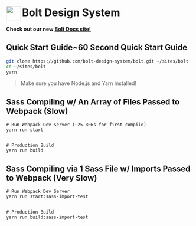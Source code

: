 <h1>
  <img align="left" width="40" src="https://raw.githubusercontent.com/bolt-design-system/bolt/master/docs-site/src/assets/images/bolt-logo.png">
  Bolt Design System
</h1>

**Check out our new [Bolt Docs site!](https://boltdesignsystem.com)**

## Quick Start Guide~60 Second Quick Start Guide

```bash
git clone https://github.com/bolt-design-system/bolt.git ~/sites/bolt
cd ~/sites/bolt
yarn
```

> Make sure you have Node.js and Yarn installed!
> 

## Sass Compiling w/ An Array of Files Passed to Webpack (Slow)
```
# Run Webpack Dev Server (~25.806s for first compile)
yarn run start


# Production Build
yarn run build
```


## Sass Compiling via 1 Sass File w/ Imports Passed to Webpack (Very Slow)
```
# Run Webpack Dev Server
yarn run start:sass-import-test


# Production Build
yarn run build:sass-import-test
```
